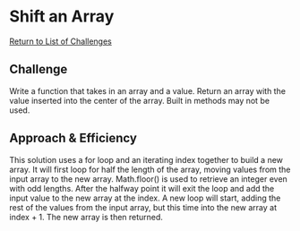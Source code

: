 # Shift an Array

[Return to List of Challenges](../../README.md)

## Challenge
Write a function that takes in an array and a value. Return an array with the value inserted into the center of the array.  Built in methods may not be used.

## Approach & Efficiency
This solution uses a for loop and an iterating index together to build a new array.  It will first loop for half the length of the array, moving values from the input array to the new array.  Math.floor() is used to retrieve an integer even with odd lengths.  After the halfway point it will exit the loop and add the input value to the new array at the index.  A new loop will start, adding the rest of the values from the input array, but this time into the new array at index + 1.  The new array is then returned.